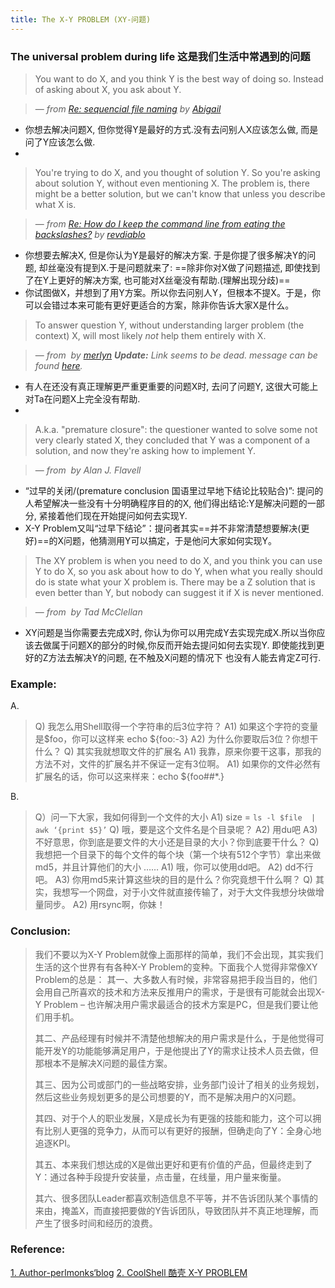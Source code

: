 ```yaml
---
title: The X-Y PROBLEM (XY-问题)
---
```

### The universal problem during life 这是我们生活中常遇到的问题


> You want to do X, and you think Y is the best way of doing so. Instead of asking about X, you ask about Y.

> — *from [Re: sequencial file naming](https://www.perlmonks.org/index.pl?node_id=87035) by [Abigail](https://www.perlmonks.org/index.pl?node_id=19977)*

* 你想去解决问题X, 但你觉得Y是最好的方式.没有去问别人X应该怎么做, 而是问了Y应该怎么做.
* 

> You're trying to do X, and you thought of solution Y. So you're asking about solution Y, without even mentioning X. The problem is, there might be a better solution, but we can't know that unless you describe what X is.

> — *from [Re: How do I keep the command line from eating the backslashes?](https://www.perlmonks.org/index.pl?node_id=430320) by [revdiablo](https://www.perlmonks.org/index.pl?node_id=163683)*

* 你想要去解决X, 但是你认为Y是最好的解决方案. 于是你提了很多解决Y的问题, 却丝毫没有提到X.于是问题就来了: ==除非你对X做了问题描述, 即使找到了在Y上更好的解决方案, 也可能对X丝毫没有帮助.(理解出现分歧)==
* 你试图做X，并想到了用Y方案。所以你去问别人Y，但根本不提X。于是，你可以会错过本来可能有更好更适合的方案，除非你告诉大家X是什么。




> To answer question Y, without understanding larger problem (the context) X, will most likely *not* help them entirely with X.

> — *from [](http://groups.google.com/groups?hl=en&selm=m18zt5muq9.fsf_-_@halfdome.holdit.com) by [merlyn](https://www.perlmonks.org/index.pl?node=merlyn) **Update:** Link seems to be dead. message can be found [here](http://diswww.mit.edu/bloom-picayune.mit.edu/perl/16823).*

* 有人在还没有真正理解更严重更重要的问题X时, 去问了问题Y, 这很大可能上对Ta在问题X上完全没有帮助.
* 

> A.k.a. "premature closure": the questioner wanted to solve some not very clearly stated X, they concluded that Y was a component of a solution, and now they're asking how to implement Y.

> — *from [](http://groups.google.com/groups?hl=en&selm=Pine.GHP.4.21.0009061210570.8800-100000@hpplus03.cern.ch) by Alan J. Flavell*

* “过早的关闭/(premature conclusion 国语里过早地下结论比较贴合)”: 提问的人希望解决一些没有十分明确程序目的的X, 他们得出结论:Y是解决问题的一部分, 紧接着他们现在开始提问如何去实现Y.
* X-Y Problem又叫“过早下结论”：提问者其实==并不非常清楚想要解决(更好)==的X问题，他猜测用Y可以搞定，于是他问大家如何实现Y。

> The XY problem is when you need to do X, and you think you can use Y to do X, so you ask about how to do Y, when what you really should do is state what your X problem is. There may be a Z solution that is even better than Y, but nobody can suggest it if X is never mentioned.

> — *from [](http://groups.google.com/groups?hl=en&selm=slrn89um8j.5g9.tadmc@magna.metronet.com) by Tad McClellan*

* XY问题是当你需要去完成X时, 你认为你可以用完成Y去实现完成X.所以当你应该去做属于问题X的部分的时候,你反而开始去提问如何去实现Y. 即使能找到更好的Z方法去解决Y的问题, 在不触及X问题的情况下 也没有人能去肯定Z可行.

### Example:
A. 
> Q) 我怎么用Shell取得一个字符串的后3位字符？
> A1) 如果这个字符的变量是$foo，你可以这样来 echo ${foo:-3}
> A2) 为什么你要取后3位？你想干什么？
> Q) 其实我就想取文件的扩展名
> A1) 我靠，原来你要干这事，那我的方法不对，文件的扩展名并不保证一定有3位啊。
> A1) 如果你的文件必然有扩展名的话，你可以这来样来：echo ${foo##*.}

B.
> Q）问一下大家，我如何得到一个文件的大小
> A1)  size = `ls -l $file  | awk ‘{print $5}’`
> Q) 哦，要是这个文件名是个目录呢？
> A2) 用du吧
> A3) 不好意思，你到底是要文件的大小还是目录的大小？你到底要干什么？
> Q)  我想把一个目录下的每个文件的每个块（第一个块有512个字节）拿出来做md5，并且计算他们的大小 ……
>A1) 哦，你可以使用dd吧。
>A2) dd不行吧。
>A3) 你用md5来计算这些块的目的是什么？你究竟想干什么啊？
>Q) 其实，我想写一个网盘，对于小文件就直接传输了，对于大文件我想分块做增量同步。
>A2) 用rsync啊，你妹！

### Conclusion:
> 我们不要以为X-Y Problem就像上面那样的简单，我们不会出现，其实我们生活的这个世界有有各种X-Y Problem的变种。下面我个人觉得非常像XY Problem的总是：
> 其一、大多数人有时候，非常容易把手段当目的，他们会用自己所喜欢的技术和方法来反推用户的需求，于是很有可能就会出现X-Y Problem – 也许解决用户需求最适合的技术方案是PC，但是我们要让他们用手机。
> 
> 其二、产品经理有时候并不清楚他想解决的用户需求是什么，于是他觉得可能开发Y的功能能够满足用户，于是他提出了Y的需求让技术人员去做，但那根本不是解决X问题的最佳方案。
> 
> 其三、因为公司或部门的一些战略安排，业务部门设计了相关的业务规划，然后这些业务规划更多的是公司想要的Y，而不是解决用户的X问题。
>
> 其四、对于个人的职业发展，X是成长为有更强的技能和能力，这个可以拥有比别人更强的竞争力，从而可以有更好的报酬，但确走向了Y：全身心地追逐KPI。
>
> 其五、本来我们想达成的X是做出更好和更有价值的产品，但最终走到了Y：通过各种手段提升安装量，点击量，在线量，用户量来衡量。
>
> 其六、很多团队Leader都喜欢制造信息不平等，并不告诉团队某个事情的来由，掩盖X，而直接把要做的Y告诉团队，导致团队并不真正地理解，而产生了很多时间和经历的浪费。


### Reference:
[1. Author-perlmonks‘blog](https://www.perlmonks.org/index.pl?node_id=542341)
[2. CoolShell 酷壳 X-Y PROBLEM](https://coolshell.cn/articles/10804.html)


